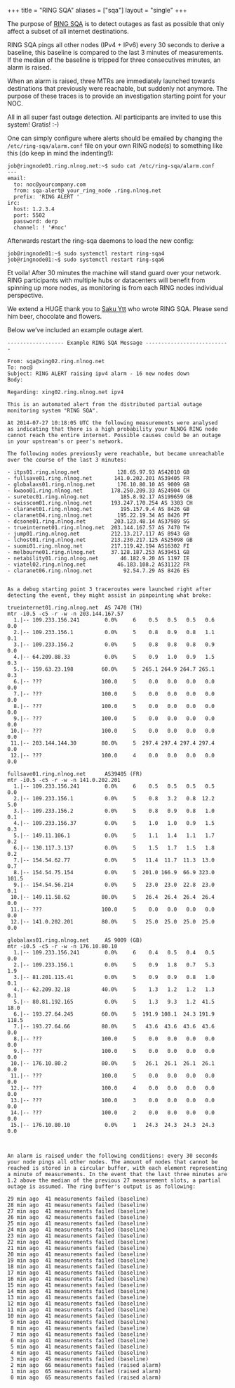 +++
title = "RING SQA"
aliases = ["sqa"]
layout = "single"
+++

The purpose of [RING SQA](https://github.com/NLNOG/ring-sqa) is to detect outages as fast as possible that only affect a subset of all internet destinations.

RING SQA pings all other nodes (IPv4 + IPv6) every 30 seconds to derive a baseline, this baseline is compared to the last 3 minutes of measurements. If the median of the baseline is tripped for three consecutives minutes, an alarm is raised.

When an alarm is raised, three MTRs are immediately launched towards destinations that previously were reachable, but suddenly not anymore. The purpose of these traces is to provide an investigation starting point for your NOC.

All in all super fast outage detection. All participants are invited to use this system! Gratis! :-)

One can simply configure where alerts should be emailed by changing the `/etc/ring-sqa/alarm.conf` file on your own RING node(s) to something like this (do keep in mind the indenting!):

```
job@ringnode01.ring.nlnog.net:~$ sudo cat /etc/ring-sqa/alarm.conf
---
email:
  to: noc@yourcompany.com
  from: sqa-alert@ your_ring_node .ring.nlnog.net
  prefix: 'RING ALERT '
irc:
  host: 1.2.3.4
  port: 5502
  password: derp
  channel: ! '#noc'
```    
Afterwards restart the ring-sqa daemons to load the new config:
```
job@ringnode01:~$ sudo systemctl restart ring-sqa4
job@ringnode01:~$ sudo systemctl restart ring-sqa6
```
Et voila! After 30 minutes the machine will stand guard over your network. RING participants with multiple hubs or datacenters will benefit from spinning up more nodes, as monitoring is from each RING nodes individual perspective.

We extend a HUGE thank you to [Saku Ytt](https://github.com/ytti) who wrote RING SQA. Please send him beer, chocolate and flowers.

Below we’ve included an example outage alert.

```
------------------ Example RING SQA Message ---------------------------

From: sqa@xing02.ring.nlnog.net
To: noc@
Subject: RING ALERT raising ipv4 alarm - 16 new nodes down
Body:

Regarding: xing02.ring.nlnog.net ipv4

This is an automated alert from the distributed partial outage 
monitoring system "RING SQA".

At 2014-07-27 10:18:05 UTC the following measurements were analysed 
as indicating that there is a high probability your NLNOG RING node 
cannot reach the entire internet. Possible causes could be an outage 
in your upstream's or peer's network.

The following nodes previously were reachable, but became unreachable 
over the course of the last 3 minutes:

- itps01.ring.nlnog.net            128.65.97.93 AS42010 GB
- fullsave01.ring.nlnog.net       141.0.202.201 AS39405 FR
- globalaxs01.ring.nlnog.net       176.10.80.10 AS 9009 GB
- kwaoo01.ring.nlnog.net         178.250.209.33 AS24904 CH
- suretec01.ring.nlnog.net          185.8.92.17 AS199659 GB
- swisscom01.ring.nlnog.net      193.247.170.254 AS 3303 CH
- claranet01.ring.nlnog.net         195.157.9.4 AS 8426 GB
- claranet04.ring.nlnog.net        195.22.19.34 AS 8426 PT
- dcsone01.ring.nlnog.net         203.123.48.14 AS37989 SG
- trueinternet01.ring.nlnog.net  203.144.167.57 AS 7470 TH
- jump01.ring.nlnog.net          212.13.217.117 AS 8943 GB
- lchost01.ring.nlnog.net        213.230.217.125 AS25098 GB
- suomi01.ring.nlnog.net         217.119.42.194 AS16302 FI
- melbourne01.ring.nlnog.net     37.128.187.253 AS39451 GB
- netability01.ring.nlnog.net       46.182.9.20 AS 1197 IE
- viatel02.ring.nlnog.net          46.183.108.2 AS31122 FR
- claranet06.ring.nlnog.net          92.54.7.29 AS 8426 ES


As a debug starting point 3 traceroutes were launched right after 
detecting the event, they might assist in pinpointing what broke:

trueinternet01.ring.nlnog.net  AS 7470 (TH)
mtr -i0.5 -c5 -r -w -n 203.144.167.57
  1.|-- 109.233.156.241        0.0%     6    0.5   0.5   0.5   0.6   0.0
  2.|-- 109.233.156.1          0.0%     5    0.8   0.9   0.8   1.1   0.1
  3.|-- 109.233.156.2          0.0%     5    0.8   0.8   0.8   0.9   0.0
  4.|-- 64.209.88.33           0.0%     5    0.9   1.0   0.9   1.5   0.3
  5.|-- 159.63.23.198         60.0%     5  265.1 264.9 264.7 265.1   0.3
  6.|-- ???                   100.0     5    0.0   0.0   0.0   0.0   0.0
  7.|-- ???                   100.0     5    0.0   0.0   0.0   0.0   0.0
  8.|-- ???                   100.0     5    0.0   0.0   0.0   0.0   0.0
  9.|-- ???                   100.0     5    0.0   0.0   0.0   0.0   0.0
 10.|-- ???                   100.0     5    0.0   0.0   0.0   0.0   0.0
 11.|-- 203.144.144.30        80.0%     5  297.4 297.4 297.4 297.4   0.0
 12.|-- ???                   100.0     4    0.0   0.0   0.0   0.0   0.0

fullsave01.ring.nlnog.net      AS39405 (FR)
mtr -i0.5 -c5 -r -w -n 141.0.202.201
  1.|-- 109.233.156.241        0.0%     6    0.5   0.5   0.5   0.5   0.0
  2.|-- 109.233.156.1          0.0%     5    0.8   3.2   0.8  12.2   5.0
  3.|-- 109.233.156.2          0.0%     5    0.8   0.9   0.8   1.0   0.1
  4.|-- 109.233.156.37         0.0%     5    1.0   1.0   0.9   1.5   0.3
  5.|-- 149.11.106.1           0.0%     5    1.1   1.4   1.1   1.7   0.2
  6.|-- 130.117.3.137          0.0%     5    1.5   1.7   1.5   1.8   0.2
  7.|-- 154.54.62.77           0.0%     5   11.4  11.7  11.3  13.0   0.7
  8.|-- 154.54.75.154          0.0%     5  201.0 166.9  66.9 323.0 101.5
  9.|-- 154.54.56.214          0.0%     5   23.0  23.0  22.8  23.0   0.1
 10.|-- 149.11.58.62          80.0%     5   26.4  26.4  26.4  26.4   0.0
 11.|-- ???                   100.0     5    0.0   0.0   0.0   0.0   0.0
 12.|-- 141.0.202.201         80.0%     5   25.0  25.0  25.0  25.0   0.0

globalaxs01.ring.nlnog.net     AS 9009 (GB)
mtr -i0.5 -c5 -r -w -n 176.10.80.10
  1.|-- 109.233.156.241        0.0%     6    0.4   0.5   0.4   0.5   0.0
  2.|-- 109.233.156.1          0.0%     5    0.9   1.8   0.7   5.3   1.9
  3.|-- 81.201.115.41          0.0%     5    0.9   0.9   0.8   1.0   0.1
  4.|-- 62.209.32.18          40.0%     5    1.3   1.2   1.2   1.3   0.1
  5.|-- 80.81.192.165          0.0%     5    1.3   9.3   1.2  41.5  18.0
  6.|-- 193.27.64.245         60.0%     5  191.9 108.1  24.3 191.9 118.5
  7.|-- 193.27.64.66          80.0%     5   43.6  43.6  43.6  43.6   0.0
  8.|-- ???                   100.0     5    0.0   0.0   0.0   0.0   0.0
  9.|-- ???                   100.0     5    0.0   0.0   0.0   0.0   0.0
 10.|-- 176.10.80.2           80.0%     5   26.1  26.1  26.1  26.1   0.0
 11.|-- ???                   100.0     5    0.0   0.0   0.0   0.0   0.0
 12.|-- ???                   100.0     4    0.0   0.0   0.0   0.0   0.0
 13.|-- ???                   100.0     3    0.0   0.0   0.0   0.0   0.0
 14.|-- ???                   100.0     2    0.0   0.0   0.0   0.0   0.0
 15.|-- 176.10.80.10           0.0%     1   24.3  24.3  24.3  24.3   0.0



An alarm is raised under the following conditions: every 30 seconds 
your node pings all other nodes. The amount of nodes that cannot be 
reached is stored in a circular buffer, with each element representing 
a minute of measurements. In the event that the last three minutes are 
1.2 above the median of the previous 27 measurement slots, a partial 
outage is assumed. The ring buffer's output is as following:

29 min ago  41 measurements failed (baseline)
28 min ago  41 measurements failed (baseline)
27 min ago  41 measurements failed (baseline)
26 min ago  42 measurements failed (baseline)
25 min ago  41 measurements failed (baseline)
24 min ago  41 measurements failed (baseline)
23 min ago  41 measurements failed (baseline)
22 min ago  41 measurements failed (baseline)
21 min ago  41 measurements failed (baseline)
20 min ago  41 measurements failed (baseline)
19 min ago  41 measurements failed (baseline)
18 min ago  41 measurements failed (baseline)
17 min ago  41 measurements failed (baseline)
16 min ago  41 measurements failed (baseline)
15 min ago  41 measurements failed (baseline)
14 min ago  41 measurements failed (baseline)
13 min ago  41 measurements failed (baseline)
12 min ago  41 measurements failed (baseline)
11 min ago  41 measurements failed (baseline)
10 min ago  41 measurements failed (baseline)
 9 min ago  41 measurements failed (baseline)
 8 min ago  41 measurements failed (baseline)
 7 min ago  41 measurements failed (baseline)
 6 min ago  41 measurements failed (baseline)
 5 min ago  41 measurements failed (baseline)
 4 min ago  41 measurements failed (baseline)
 3 min ago  45 measurements failed (baseline)
 2 min ago  66 measurements failed (raised alarm)
 1 min ago  65 measurements failed (raised alarm)
 0 min ago  65 measurements failed (raised alarm)
```


